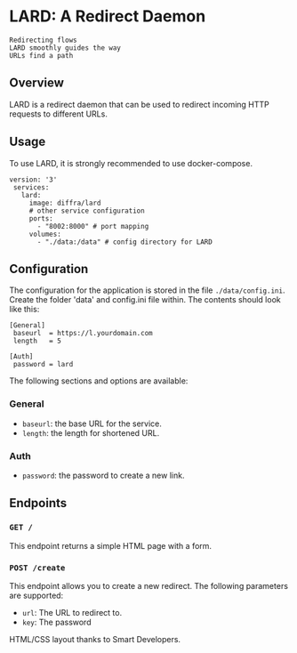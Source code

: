 # LARD: A Redirect Daemon


```
Redirecting flows
LARD smoothly guides the way
URLs find a path
```

## Overview

LARD is a redirect daemon that can be used to redirect incoming HTTP requests to different URLs.

## Usage

To use LARD, it is strongly recommended to use docker-compose.

```
version: '3'
 services:
   lard:
     image: diffra/lard
     # other service configuration
     ports:
       - "8002:8000" # port mapping
     volumes:
       - "./data:/data" # config directory for LARD
```

## Configuration

The configuration for the application is stored in the file `./data/config.ini`. Create the folder 'data' and config.ini file within. The contents should look like this:

```
[General]
 baseurl  = https://l.yourdomain.com
 length   = 5

[Auth]
 password = lard

```


The following sections and options are available:

### General
- `baseurl`: the base URL for the service.
- `length`: the length for shortened URL.

### Auth
- `password`: the password to create a new link. 

## Endpoints

### `GET /`

This endpoint returns a simple HTML page with a form.

### `POST /create`

This endpoint allows you to create a new redirect. The following parameters are supported:

- `url`: The URL to redirect to.
- `key`: The password

HTML/CSS layout thanks to Smart Developers.
